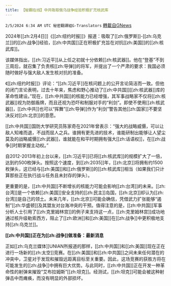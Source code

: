 ```yaml
---
title: 【秘翻在线】中共吸取俄乌战争经验积极扩充核武库
---
```

`2/5/2024 6:34 AM UTC 秘密翻譯組G-Translators` [轉載自GNews](https://gnews.org/articles/2282143)

         

2024年[[zh:2月4日]]《[[zh:纽约时报]]》报道：吸取了[[zh:俄罗斯]]-[[zh:乌克兰]]的[[zh:战争]]经验，[[zh:中共国]]正在积极扩充旨在对抗[[zh:美国]]的[[zh:核武库]]。

该媒体指出，[[zh:习近平]]从上任之初就十分依赖[[zh:核武器]]。他在“登基”不到三周后，就召集了负责核[[zh:导弹]]的将军，并提出了一个严肃的要求：我国必须随时做好与强大敌人发生核对抗的准备。

《[[zh:纽约时报]]》评论：“[[zh:习近平]]在核问题上的公开言论简洁而一致。但他的闭门言论表明，过去十年来，焦虑和野心推动了[[zh:中共国]][[zh:核武器]]库的革命性建设。”现在，[[zh:中共国]]的核能力已经增强，其军事战略家不仅将[[zh:核武器]]视为防御盾牌，而且还视为恐吓和制服对手的“利剑”。即使不使用[[zh:核武器]]，[[zh:中共]]也可以“挥舞”[[zh:导弹]]作为“利剑”警告其他[[zh:国家]]不要坚决反对[[zh:北京]]的意愿。

[[zh:中共国]]国防大学研究员陈家奇在2021年曾表示：“强大的战略威慑，可以让敌人知难而退，不战而屈人之兵。谁拥有更先进的技术，谁能研制出能够让人望尘莫及的战略威慑[[zh:武器]]，谁就能在和平时期拥有强大[[zh:话语权]]，在[[zh:战争]]时期掌握主动权。”

自2012-2013年初上台以来，[[zh:习近平]]已将[[zh:核武库]]的规模扩大了一倍，达到约500枚弹头。按照这个速度，到[[zh:2035]]年，[[zh:北京]]将拥有约1500枚弹头，这已经与[[zh:美国]]和[[zh:俄罗斯]]的[[zh:核武库]]相当（如果我们只计算那些正在执行战斗任务且未封存的弹头）。

更重要的是，[[zh:中共国]]不断增长的核能力可能会影响[[zh:台湾]]的未来。[[zh:台湾]]是一个依赖[[zh:美国]]安全支持的[[zh:民主]]岛国，[[zh:北京]]却认为[[zh:台湾]]是自己的领土。未来几年，[[zh:北京]]可能会确信，凭借武力扩张能够“遏制”[[zh:华盛顿]]及其盟友对台海冲突的干预。值得注意的是，[[zh:中共国]]军事分析人士引用了[[zh:克里姆林宫]]的例子来支持这一点，[[zh:克里姆林宫]]成功地通过核升级勒索西方，阻止了[[zh:欧洲]]和[[zh:美国]]在[[zh:战争]]中更积极地支持[[zh:乌克兰]]。

**[[zh:中共国]]正在为[[zh:战争]]做准备：最新消息**

正如[[zh:乌克兰媒体]]UNIAN所报道的那样，[[zh:中共国]]和[[zh:美国]]现在正在进行一场新的[[zh:太空]]竞赛。在[[zh:美国]]和[[zh:中共国]]之间未来任何潜在的冲突中，卫星对于发现和摧毁远距离目标至关重要。因此，这场竞赛的获胜方将在可能发生的[[zh:战争]]中拥有巨大优势。与此同时，[[zh:中共国]]正在开发一种革命性的射弹来摧毁“艾布拉姆斯”[[zh:坦克]]。经测试，[[zh:坦克]]可能会被这种射弹击中而瘫痪，而没有明显的外部损坏。
